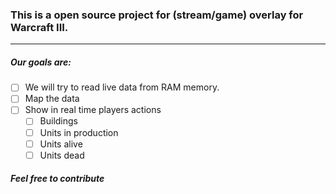 ### This is a open source project for (stream/game) overlay for Warcraft III. 
________________
##### Our goals are:
  - [ ] We will try to read live data from RAM memory.
  - [ ] Map the data
  - [ ] Show in real time players actions
      - [ ] Buildings
      - [ ] Units in production
      - [ ] Units alive
      - [ ] Units dead
##### Feel free to contribute      
